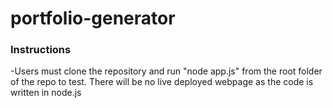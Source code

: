 # portfolio-generator

### Instructions

-Users must clone the repository and run "node app.js" from the root folder of the repo to test. There will be no live deployed webpage as the code is written in node.js
